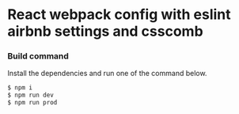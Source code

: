 # React webpack config with eslint airbnb settings and csscomb

### Build command

Install the dependencies and run one of the command below.

```sh
$ npm i
$ npm run dev
$ npm run prod
```

